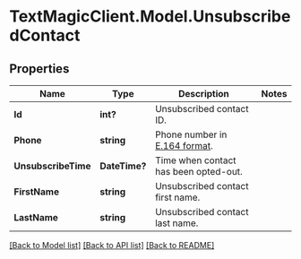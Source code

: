 # TextMagicClient.Model.UnsubscribedContact
## Properties

Name | Type | Description | Notes
------------ | ------------- | ------------- | -------------
**Id** | **int?** | Unsubscribed contact ID. | 
**Phone** | **string** | Phone number in [E.164 format](https://en.wikipedia.org/wiki/E.164). | 
**UnsubscribeTime** | **DateTime?** | Time when contact has been opted-out. | 
**FirstName** | **string** | Unsubscribed contact first name. | 
**LastName** | **string** | Unsubscribed contact last name. | 

[[Back to Model list]](../README.md#documentation-for-models) [[Back to API list]](../README.md#documentation-for-api-endpoints) [[Back to README]](../README.md)

